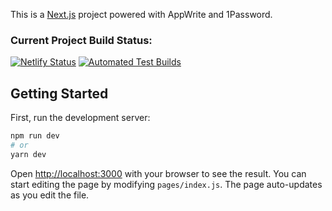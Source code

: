 This is a [Next.js](https://nextjs.org/) project powered with AppWrite and 1Password.

### Current Project Build Status:

[![Netlify Status](https://api.netlify.com/api/v1/badges/63844952-bb38-4935-a0a4-762fbef3458e/deploy-status)](https://app.netlify.com/sites/wasteaware/deploys)
[![Automated Test Builds](https://github.com/anushas-dev/waste-aware/workflows/Automated%20Test%20Builds/badge.svg)](https://github.com/anushas-dev/waste-aware/actions/workflows/ci.yml)

## Getting Started

First, run the development server:

```bash
npm run dev
# or
yarn dev
```

Open [http://localhost:3000](http://localhost:3000) with your browser to see the result.
You can start editing the page by modifying `pages/index.js`. The page auto-updates as you edit the file.

